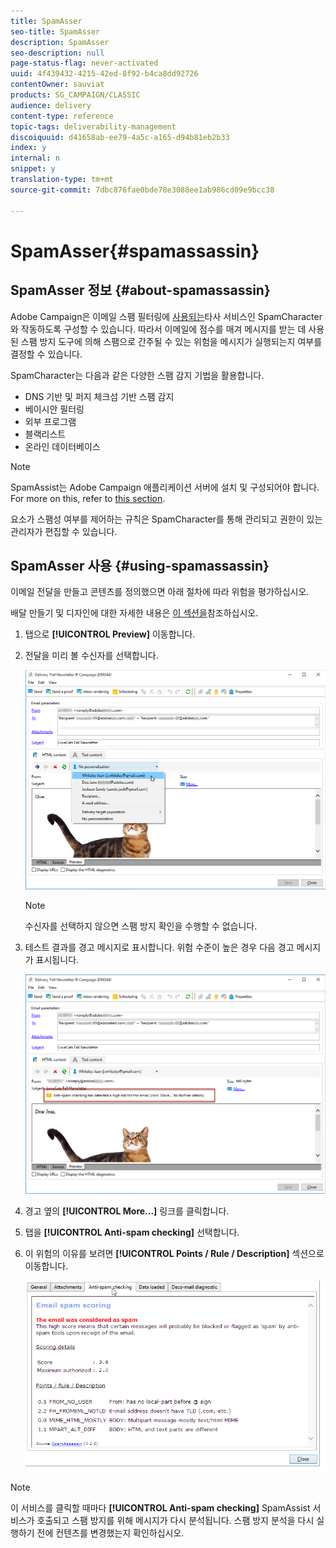 ```yaml
---
title: SpamAsser
seo-title: SpamAsser
description: SpamAsser
seo-description: null
page-status-flag: never-activated
uuid: 4f439432-4215-42ed-8f92-b4ca8dd92726
contentOwner: sauviat
products: SG_CAMPAIGN/CLASSIC
audience: delivery
content-type: reference
topic-tags: deliverability-management
discoiquuid: d41658ab-ee79-4a5c-a165-d94b81eb2b33
index: y
internal: n
snippet: y
translation-type: tm+mt
source-git-commit: 7dbc876fae0bde78e3088ee1ab986cd09e9bcc38

---
```



# SpamAsser{#spamassassin}

## SpamAsser 정보 {#about-spamassassin}

Adobe Campaign은 이메일 스팸 필터링에 [사용되는](https://spamassassin.apache.org)타사 서비스인 SpamCharacter와 작동하도록 구성할 수 있습니다. 따라서 이메일에 점수를 매겨 메시지를 받는 데 사용된 스팸 방지 도구에 의해 스팸으로 간주될 수 있는 위험을 메시지가 실행되는지 여부를 결정할 수 있습니다.

SpamCharacter는 다음과 같은 다양한 스팸 감지 기법을 활용합니다.

* DNS 기반 및 퍼지 체크섬 기반 스팸 감지
* 베이시안 필터링
* 외부 프로그램
* 블랙리스트
* 온라인 데이터베이스

>[!NOTE]
>
>SpamAssist는 Adobe Campaign 애플리케이션 서버에 설치 및 구성되어야 합니다. For more on this, refer to [this section](../../installation/using/configuring-spamassassin.md).
>
>요소가 스팸성 여부를 제어하는 규칙은 SpamCharacter를 통해 관리되고 권한이 있는 관리자가 편집할 수 있습니다.

## SpamAsser 사용 {#using-spamassassin}

이메일 전달을 만들고 콘텐츠를 정의했으면 아래 절차에 따라 위험을 평가하십시오.

배달 만들기 및 디자인에 대한 자세한 내용은 [이 섹션을](../../delivery/using/about-email-channel.md)참조하십시오.

1. 탭으로 **[!UICONTROL Preview]** 이동합니다.
1. 전달을 미리 볼 수신자를 선택합니다.

   ![](assets/s_tn_del_preview_spamassassin_recipient.png)

   >[!NOTE]
   >
   >수신자를 선택하지 않으면 스팸 방지 확인을 수행할 수 없습니다.

1. 테스트 결과를 경고 메시지로 표시합니다. 위험 수준이 높은 경우 다음 경고 메시지가 표시됩니다.

   ![](assets/s_tn_del_preview_spamassassin_ko.png)

1. 경고 옆의 **[!UICONTROL More...]** 링크를 클릭합니다.
1. 탭을 **[!UICONTROL Anti-spam checking]** 선택합니다.
1. 이 위험의 이유를 보려면 **[!UICONTROL Points / Rule / Description]** 섹션으로 이동합니다.

   ![](assets/s_tn_del_msg_spamassassin_ko.png)

>[!NOTE]
>
>이 서비스를 클릭할 때마다 **[!UICONTROL Anti-spam checking]** SpamAssist 서비스가 호출되고 스팸 방지를 위해 메시지가 다시 분석됩니다. 스팸 방지 분석을 다시 실행하기 전에 컨텐츠를 변경했는지 확인하십시오.

